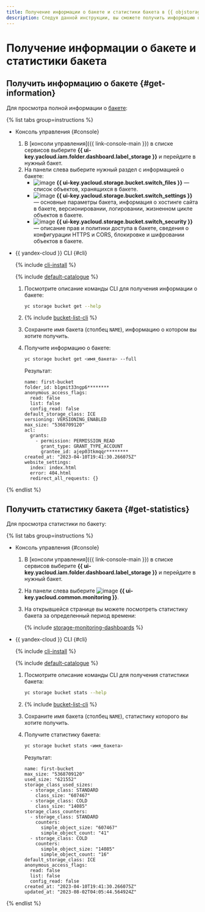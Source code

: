 ```yaml
---
title: Получение информации о бакете и статистики бакета в {{ objstorage-full-name }}
description: Следуя данной инструкции, вы сможете получить информацию о бакете и статистику бакета в {{ objstorage-name }}.
---
```


# Получение информации о бакете и статистики бакета

## Получить информацию о бакете {#get-information}

Для просмотра полной информации о [бакете](../../concepts/bucket.md):

{% list tabs group=instructions %}

- Консоль управления {#console}

  1. В [консоли управления]({{ link-console-main }}) в списке сервисов выберите **{{ ui-key.yacloud.iam.folder.dashboard.label_storage }}** и перейдите в нужный бакет.
  1. На панели слева выберите нужный раздел с информацией о бакете:
     * ![image](../../../_assets/console-icons/folder-tree.svg) **{{ ui-key.yacloud.storage.bucket.switch_files }}** — список объектов, хранящихся в бакете.
     * ![image](../../../_assets/console-icons/wrench.svg) **{{ ui-key.yacloud.storage.bucket.switch_settings }}** — основные параметры бакета, информация о хостинге сайта в бакете, версионировании, логировании, жизненном цикле объектов в бакете.
     * ![image](../../../_assets/console-icons/persons-lock.svg) **{{ ui-key.yacloud.storage.bucket.switch_security }}** — описание прав и политики доступа в бакете, сведения о конфигурации HTTPS и CORS, блокировке и шифровании объектов в бакете.

- {{ yandex-cloud }} CLI {#cli}

  {% include [cli-install](../../../_includes/cli-install.md) %}

  {% include [default-catalogue](../../../_includes/default-catalogue.md) %}

  1. Посмотрите описание команды CLI для получения информации о бакете:

     ```bash
     yc storage bucket get --help
     ```

  1. {% include [bucket-list-cli](../../../_includes/storage/bucket-list-cli.md) %}
  1. Сохраните имя бакета (столбец `NAME`), информацию о котором вы хотите получить.

  1. Получите информацию о бакете:

     ```bash
     yc storage bucket get <имя_бакета> --full
     ```

     Результат:

     ```text
     name: first-bucket
     folder_id: b1gmit33ngp6********
     anonymous_access_flags:
       read: false
       list: false
       config_read: false
     default_storage_class: ICE
     versioning: VERSIONING_ENABLED
     max_size: "5368709120"
     acl:
       grants:
         - permission: PERMISSION_READ
           grant_type: GRANT_TYPE_ACCOUNT
           grantee_id: ajep03tkmqqr********
     created_at: "2023-04-10T19:41:30.266075Z"
     website_settings:
       index: index.html
       error: 404.html
       redirect_all_requests: {}
     ```

{% endlist %}

## Получить статистику бакета {#get-statistics}

Для просмотра статистики по бакету:

{% list tabs group=instructions %}

- Консоль управления {#console}

  1. В [консоли управления]({{ link-console-main }}) в списке сервисов выберите **{{ ui-key.yacloud.iam.folder.dashboard.label_storage }}** и перейдите в нужный бакет.
  1. На панели слева выберите ![image](../../../_assets/console-icons/display-pulse.svg) **{{ ui-key.yacloud.common.monitoring }}**.
  1. На открывшейся странице вы можете посмотреть статистику бакета за определенный период времени:
     
     {% include [storage-monitoring-dashboards](../../_includes_service/storage-monitoring-dashboards.md) %}


- {{ yandex-cloud }} CLI {#cli}

  {% include [cli-install](../../../_includes/cli-install.md) %}

  {% include [default-catalogue](../../../_includes/default-catalogue.md) %}

  1. Посмотрите описание команды CLI для получения статистики бакета:

     ```bash
     yc storage bucket stats --help
     ```

  1. {% include [bucket-list-cli](../../../_includes/storage/bucket-list-cli.md) %}
  1. Сохраните имя бакета (столбец `NAME`), статистику которого вы хотите получить.

  1. Получите статистику бакета:

     ```bash
     yc storage bucket stats <имя_бакета>
     ```

     Результат:

     ```text
     name: first-bucket
     max_size: "5368709120"
     used_size: "621552"
     storage_class_used_sizes:
       - storage_class: STANDARD
         class_size: "607467"
       - storage_class: COLD
         class_size: "14085"
     storage_class_counters:
       - storage_class: STANDARD
         counters:
           simple_object_size: "607467"
           simple_object_count: "41"
       - storage_class: COLD
         counters:
           simple_object_size: "14085"
           simple_object_count: "16"
     default_storage_class: ICE
     anonymous_access_flags:
       read: false
       list: false
       config_read: false
     created_at: "2023-04-10T19:41:30.266075Z"
     updated_at: "2023-08-02T04:05:44.564924Z"
     ```

{% endlist %}